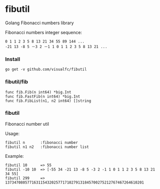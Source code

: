 fibutil
=======

Golang Fibonacci numbers library

Fibonacci numbers integer sequence:

	0 1 1 2 3 5 8 13 21 34 55 89 144 ...
	-21 13 -8 5 －3 2 －1 1 0 1 1 2 3 5 8 13 21 ...

### Install

	go get -v github.com/visualfc/fibutil

### fibutil/fib

	func fib.Fib(n int64) *big.Int
	func fib.FastFib(n int64) *big.Int
	func fib.FibList(n1, n2 int64) []string
	
### fibutil	
Fibonacci number util

Usage:

	fibutil n		:fibonacci number
	fibutil n1 n2	:fibonacci number list

Example:	

	fibutil 10 		=> 55
	fibutil -10 10  => [-55 34 -21 13 -8 5 -3 2 -1 1 0 1 1 2 3 5 8 13 21 34 55]
	fibutil 299     => 137347080577163115432025771710279131845700275212767467264610201
	
